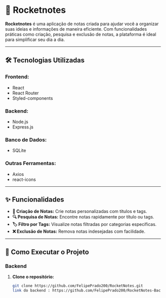 # 🚀 Rocketnotes  

**Rocketnotes** é uma aplicação de notas criada para ajudar você a organizar suas ideias e informações de maneira eficiente. Com funcionalidades práticas como criação, pesquisa e exclusão de notas, a plataforma é ideal para simplificar seu dia a dia.  

---

## 🛠️ Tecnologias Utilizadas  

### **Frontend:**  
- React  
- React Router  
- Styled-components  

### **Backend:**  
- Node.js  
- Express.js  

### **Banco de Dados:**  
- SQLite  

### **Outras Ferramentas:**  
- Axios  
- react-icons  

---

## ✨ Funcionalidades  

- **📝 Criação de Notas:** Crie notas personalizadas com títulos e tags.  
- **🔍 Pesquisa de Notas:** Encontre notas rapidamente por título ou tags.  
- **🏷️ Filtro por Tags:** Visualize notas filtradas por categorias específicas.  
- **❌ Exclusão de Notas:** Remova notas indesejadas com facilidade.  

---

## 🚀 Como Executar o Projeto  

### Backend  

1. **Clone o repositório:**  
   ```bash
   git clone https://github.com/FelipePrado200/RocketNotes.git
   link do backend : https://github.com/FelipePrado200/RocketNotes-Backend/tree/main
